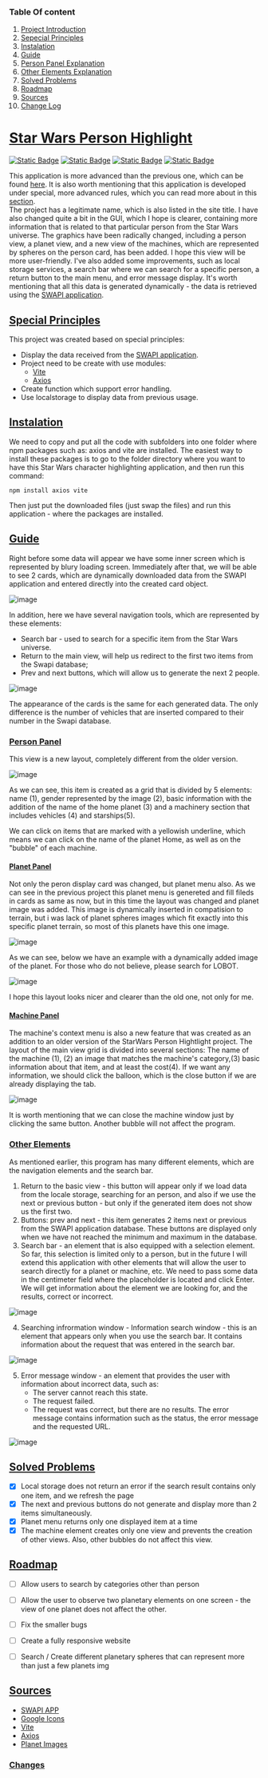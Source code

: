 ### Table Of content
1. [Project Introduction](#star-Wars-Person-Highlight)
1. [Sepecial Principles](#Special-Principles)
1. [Instalation](#instalation)
1. [Guide](#Guide) 
1. [Person Panel Explanation](#Person-Panel)
1. [Other Elements Explanation](#Other-Elements)
1. [Solved Problems](#solved-problems) 
1. [Roadmap](#Roadmap)
1. [Sources](#Sources)
1. [Change Log](#Changes)


# [Star Wars Person Highlight](#Table-of-content)
[<img alt="Static Badge" src="https://img.shields.io/badge/SWAPI%20app-%23fca311">](https://swapi.dev/)
[<img alt="Static Badge" src="https://img.shields.io/badge/Star-Wars-blue">](https://en.wikipedia.org/wiki/Star_Wars)
[<img alt="Static Badge" src="https://img.shields.io/badge/Vite-0eb7eb">](https://vitejs.dev/)
[<img alt="Static Badge" src="https://img.shields.io/badge/Axios-6a15d1">](https://www.npmjs.com/package/axios)

This application is more advanced than the previous one, which can be found [here](#TUTAJ-MÓJ-GITHUB-do-poprzednije-wersji). It is also worth mentioning that this application is developed under special, more advanced rules, which you can read more about in this [section](#Special-Principles). <br>
The project has a legitimate name, which is also listed in the site title. I have also changed quite a bit in the GUI, which I hope is clearer, containing more information that is related to that particular person from the Star Wars universe.  The graphics have been radically changed, including a person view, a planet view, and a new view of the machines, which are represented by spheres on the person card, has been added. I hope this view will be more user-friendly. I've also added some improvements, such as local storage services, a search bar where we can search for a specific person, a return button to the main menu, and error message display.  It's worth mentioning that all this data is generated dynamically - the data is retrieved using the [SWAPI application]((https://swapi.dev/)).

## [Special Principles](#Table-of-content)

This project was created based on special principles:
 - Display the data received from the [SWAPI application](https://swapi.dev/).
 - Project  need to be create with use modules:
    - [Vite](https://vitejs.dev/)
    - [Axios](https://www.npmjs.com/package/axios)
 - Create function which support error handling.
 - Use localstorage to display data from previous usage.

## [Instalation](#Table-of-content)
We need to copy and put all the code with subfolders into one folder where npm packages such as: axios and vite are installed. 
The easiest way to install these packages is to go to the folder directory where you want to have this Star Wars character highlighting application, and then run this command:
```
npm install axios vite
```
Then just put the downloaded files (just swap the files) and run this application - where the packages are installed.
## [Guide](#Table-of-content)

Right before some data will appear we have some inner screen which is represented by blury loading screen. Immediately after that, we will be able to see 2 cards, which are dynamically downloaded data from the SWAPI application and entered directly into the created card object.

![image](https://github.com/Cysiek96/Z2J/assets/113532109/43dd51cd-1903-4f55-8092-d4106cc5b7d0)

In addition, here we have several navigation tools, which are represented by these elements:
* Search bar - used to search for a specific item from the Star Wars universe.
* Return to the main view, will help us redirect to the first two items from the Swapi database;
* Prev and next buttons, which will allow us to generate the next 2 people.

![image](https://github.com/Cysiek96/Z2J/assets/113532109/9824444a-c7f3-4be4-afff-444e9d8d46f3)


The appearance of the cards is the same for each generated data. The only difference is the number of vehicles that are inserted compared to their number in the Swapi database.
### [Person Panel](#Table-of-content)

This view is a new layout, completely different from the older version. 

![image](https://github.com/Cysiek96/Z2J/assets/113532109/d17f4afe-5f4e-45ef-83d7-7813a2d4d030)

As we can see, this item is created as a grid that is divided by 5 elements: name (1), gender represented by the image (2), basic information with the addition of the name of the home planet (3) and a machinery section that includes vehicles (4) and starships(5).

We can click on items that are marked with a yellowish underline, which means we can click on the name of the planet Home, as well as on the "bubble" of each machine. 

#### [Planet Panel](#Table-of-content)

Not only the peron display card was changed, but planet menu also. As we can see in the previous project this planet menu  is genereted and fill fileds in cards as same as now, but in this time the layout was changed and planet image was added. This image is dynamically inserted in compatision to terrain, but i was lack of planet spheres images which fit exactly into this specific planet terrain, so most of this planets have this one image. 


![image](https://github.com/Cysiek96/Z2J/assets/113532109/8938b5c5-28d7-45d9-b473-7008030528a4)

As we can see, below we have an example with a dynamically added image of the planet. For those who do not believe, please search for LOBOT.

![image](https://github.com/Cysiek96/Z2J/assets/113532109/51c7643f-9fa2-4cfc-ad36-e2636c13f3c7)


I hope this layout looks nicer and clearer than the old one, not only for me.

#### [Machine Panel](#Table-of-content)

The machine's context menu is also a new feature that was created as an addition to an older version of the StarWars Person Hightlight project. The layout of the main view grid is divided into several sections:  The name of the machine (1), (2) an image that matches the machine's category,(3) basic information about that item, and at least the cost(4). If we want any information, we should click the balloon, which is the close button if we are already displaying the tab.   

![image](https://github.com/Cysiek96/Z2J/assets/113532109/cd71f8a4-42e1-43a1-a465-b48687b41c5c)


It is worth mentioning that we can close the machine window just by clicking the same button. Another bubble will not affect the program.


### [Other Elements](#Table-of-content)
As mentioned earlier, this program has many different elements, which are the navigation elements and the search bar.
1. Return to the basic view - this button will appear only if we load data from the locale storage, searching for an person, and also if we use the next or previous button - but only if the generated item does not show us the first two.
1. Buttons: prev and next - this item generates 2 items next or previous from the SWAPI application database. These buttons are displayed only when we have not reached the minimum and maximum in the database.
1. Search bar - an element that is also equipped with a selection element. So far, this selection is limited only to a person, but in the future I will extend this application with other elements that will allow the user to search directly for a planet or machine, etc.  We need to pass some data in the centimeter field where the placeholder is located and click Enter. We will get information about the element we are looking for, and the results, correct or incorrect.

![image](https://github.com/Cysiek96/Z2J/assets/113532109/0510064c-96f9-42b4-8796-bd1260db8163)

4. Searching infrormation window - Information search window - this is an element that appears only when you use the search bar. It contains information about the request that was entered in the search bar.

![image](https://github.com/Cysiek96/Z2J/assets/113532109/b145d707-9524-4988-bfdb-ce991650ac7c)

5. Error message window - an element that provides the user with information about incorrect data, such as:
   *  The server cannot reach this state.
   * The request failed.
   * The request was correct, but there are no results.
   The error message contains information such as the status, the error message and the requested URL.

![image](https://github.com/Cysiek96/Z2J/assets/113532109/e841c3fa-5dba-461b-b88f-8cc5513ff89c)

## [Solved Problems](#Table-of-content)

- [x]  Local storage does not return an error if the search result contains only one item, and we refresh the page
- [x]  The next and previous buttons do not generate and display more than 2 items simultaneously.
- [x]  Planet menu returns only one displayed item at a time 
- [x]  The machine element creates only one view and prevents the creation of other views. Also, other bubbles do not affect this view.

## [Roadmap](#Table-of-content)
- [ ] Allow users to search by categories other than person
- [ ] Allow the user to observe two planetary elements on one screen - the view of one planet does not affect the other.
- [ ] Fix the smaller bugs
- [ ] Create a fully responsive website
- [ ] Search / Create different planetary spheres that can represent more than just a few planets img


## [Sources](#Table-of-content)
- [SWAPI APP](https://swapi.dev/)
- [Google Icons](https://fonts.google.com/icons)
- [Vite](https://vitejs.dev/)
- [Axios](https://www.npmjs.com/package/axios)
- [Planet Images](https://www.pngwing.com/en/free-png-avvto)


### [Changes](#Table-of-content)
